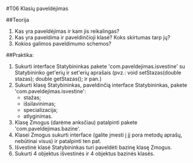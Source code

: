 #T06 Klasių paveldėjimas

##Teorija
1. Kas yra paveldėjimas ir kam jis reikalingas?
2. Kas yra paveldima ir paveldinčioji klasė? Koks skirtumas tarp jų?
3. Kokios galimos paveldimumo schemos?

##Praktika:
1. Sukurti interface Statybininkas pakete 'com.paveldejimas.isvestine' su Statybininko get'erių ir set'erių aprašais (pvz.: void setStazas(double stazas); double getStazas(); ir pan.)
2. Sukurti klasę Statybininkas, paveldinčią interface Statybininkas, pakete 'com.paveldejimas.isvestine':
	* stažas;
	* išsilavinimas;
	* specializacija;
	* atlyginimas.
3. Klasę Zmogus (darėme anksčiau) patalpinti pakete 'com.paveldejimas.bazine'.
4. Klasei Zmogus sukurti interface (galite įmesti į jį pora metodų aprašų, nebūtinai visus) ir patalpinti ten pat.
5. Išvestinė klasė Statybininkas turi paveldėti bazinę klasę Zmogus.
6. Sukurti 4 objektus išvestinės ir 4 objektus bazinės klasės.